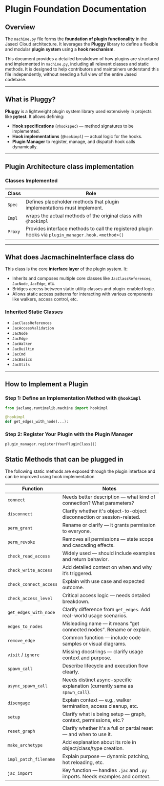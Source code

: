 #  Plugin Foundation Documentation

## Overview

The `machine.py` file forms the **foundation of plugin functionality** in the Jaseci Cloud architecture. It leverages the **Pluggy** library to define a flexible and modular **plugin system** using a **hook mechanism**.

This document provides a detailed breakdown of how plugins are structured and implemented in `machine.py`, including all relevant classes and static methods. It is designed to help contributors and maintainers understand this file independently, without needing a full view of the entire Jaseci codebase.

---

##  What is Pluggy?

**Pluggy** is a lightweight plugin system library used extensively in projects like **pytest**. It allows defining:

- **Hook specifications** (`@hookspec`) — method signatures to be implemented.
- **Hook implementations** (`@hookimpl`) — actual logic for the hooks.
- **Plugin Manager** to register, manage, and dispatch hook calls dynamically.

---

##  Plugin Architecture class implementation

### Classes Implemented

| Class   | Role                                                                 |
|---------|----------------------------------------------------------------------|
| `Spec`  | Defines placeholder methods that plugin implementations must implement. |
| `Impl`  | wraps the actual methods of the original class with `@hookimpl`|
| `Proxy` | Provides interface methods to call the registered plugin hooks via `plugin_manager.hook.<method>()` |

---

## What does JacmachineInterface class do

This class is the core **interface layer** of the plugin system. It:

- Inherits and composes multiple core classes like `JacClassReferences`, `JacNode`, `JacEdge`, etc.
- Bridges access between static utility classes and plugin-enabled logic.
- Allows static access patterns for interacting with various components like walkers, access control, etc.

### Inherited Static Classes

- `JacClassReferences`
- `JacAccessValidation`
- `JacNode`
- `JacEdge`
- `JacWalker`
- `JacBuiltin`
- `JacCmd`
- `JacBasics`
- `JacUtils`

---

## How to Implement a Plugin

### Step 1: Define an Implementation Method with `@hookimpl`

```python
from jaclang.runtimelib.machine import hookimpl

@hookimpl
def get_edges_with_node(...):
```


### Step 2: Register Your Plugin with the Plugin Manager
```python
plugin_manager.register(YourPluginClass())
```

## Static Methods that can be plugged in

The following static methods are exposed through the plugin interface and can be improved using hook implementation

| **Function**             | **Notes**                                                                 |
|--------------------------|---------------------------------------------------------------------------|
| `connect`                | Needs better description — what kind of connection? What parameters?      |
| `disconnect`             | Clarify whether it's object-to-object disconnection or session-related.   |
| `perm_grant`             | Rename or clarify — it grants permission to everyone.                     |
| `perm_revoke`            | Removes all permissions — state scope and cascading effects.              |
| `check_read_access`      | Widely used — should include examples and return behavior.                |
| `check_write_access`     | Add detailed context on when and why it’s triggered.                      |
| `check_connect_access`   | Explain with use case and expected outcome.                               |
| `check_access_level`     | Critical access logic — needs detailed breakdown.                         |
| `get_edges_with_node`    | Clarify difference from `get_edges`. Add real-world usage scenarios.      |
| `edges_to_nodes`         | Misleading name — it means “get connected nodes”. Rename or explain.      |
| `remove_edge`            | Common function — include code samples or visual diagrams.                |
| `visit` / `ignore`       | Missing docstrings — clarify usage context and purpose.                   |
| `spawn_call`             | Describe lifecycle and execution flow clearly.                            |
| `async_spawn_call`       | Needs distinct async-specific explanation (currently same as `spawn_call`).|
| `disengage`              | Explain context — e.g., walker termination, access cleanup, etc.          |
| `setup`                  | Clarify what is being setup — graph, context, permissions, etc.?          |
| `reset_graph`            | Clarify whether it's a full or partial reset — and when to use it.        |
| `make_archetype`         | Add explanation about its role in object/class/type creation.             |
| `impl_patch_filename`    | Explain purpose — dynamic patching, hot reloading, etc.                   |
| `jac_import`             | Key function — handles `.jac` and `.py` imports. Needs examples and context. |
